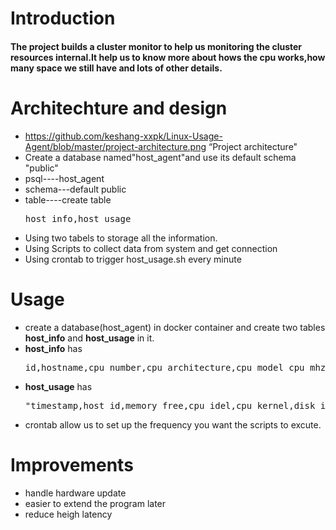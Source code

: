 # Introduction
#### The project builds a cluster monitor to help us monitoring the cluster resources internal.It help us to know more about hows the cpu works,how many space we still have and lots of other details.


# Architechture and design
- https://github.com/keshang-xxpk/Linux-Usage-Agent/blob/master/project-architecture.png   “Project architecture"
- Create a database named"host_agent"and use its default schema "public"
- psql----host_agent
- schema---default public
- table----create table<pre>host_info,host_usage</pre>
- Using two tabels to storage all the information.
- Using Scripts to collect data from system and get connection
- Using crontab  to trigger host_usage.sh every minute

# Usage
- create a database(host_agent) in docker container and create two tables **host_info** and **host_usage** in it.
- **host_info** has <pre>id,hostname,cpu_number,cpu_architecture,cpu_model_cpu_mhz,L2-cache,timestamp</pre>
- **host_usage** has <pre>"timestamp,host_id,memory_free,cpu_idel,cpu_kernel,disk_io,disk_available</pre>
- crontab allow us to set up the frequency you want the scripts to excute.

# Improvements
- handle hardware update
- easier to extend the program later
- reduce heigh latency
